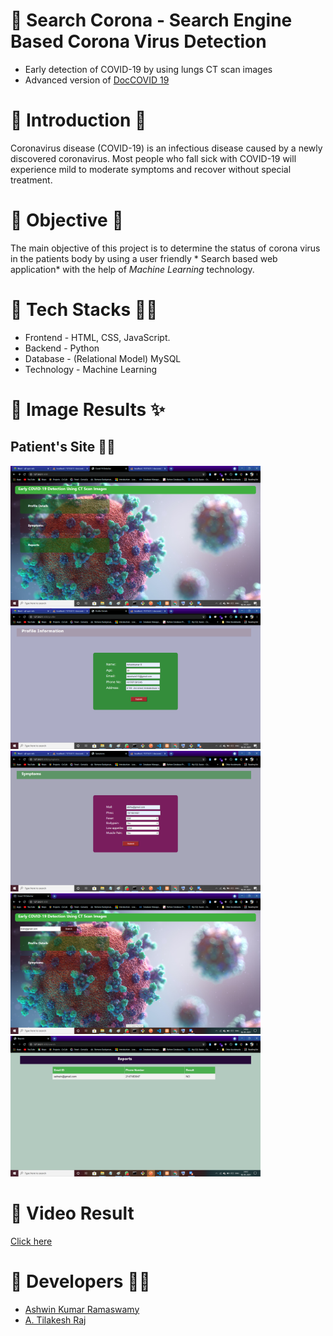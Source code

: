 # 🔰 Search Corona - Search Engine Based Corona Virus Detection
- Early detection of COVID-19 by using lungs CT scan images 
- Advanced version of [DocCOVID 19](https://github.com/Ash515/DocCOVID-19)

# 🔰 Introduction 🔎
Coronavirus disease (COVID-19) is an infectious disease caused by a newly discovered coronavirus.
Most people who fall sick with COVID-19 will experience mild to moderate symptoms and recover without special treatment.

# 🔰 Objective 📜
The main objective of this project is to determine the status of corona virus in the patients body by using a user friendly * Search based web application* 
with the help of *Machine Learning* technology. 

# 🔰 Tech Stacks 👨‍💻
- Frontend - HTML, CSS, JavaScript.
- Backend - Python 
- Database - (Relational Model) MySQL
- Technology - Machine Learning 
 
# 🔰 Image Results ✨
## Patient's Site 🙎‍♂️
<img src="/image results/home.png" width="400px"><img src="/image results/profile.png" width="400px">
<img src="/image results/symptoms.png" width="400px"><img src="/image results/searchengine.png" width="400px">
<img src="/image results/report.png" width="400px">

# 🔰 Video Result
[Click here](https://drive.google.com/file/d/101VIxJLpuaqxTqeQ4grLIxDXTp-WvRDX/view?usp=sharing)


# 🔰 Developers 👨‍💻
- [Ashwin Kumar Ramaswamy](https://github.com/Ash515)
- [A. Tilakesh Raj](https://github.com/thilake)


